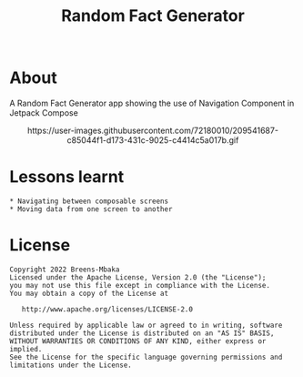 <h1 align="center">Random Fact Generator</h1> </br>

# About
A Random Fact Generator app showing the use of Navigation Component in Jetpack Compose

<p align="center">
https://user-images.githubusercontent.com/72180010/209541687-c85044f1-d173-431c-9025-c4414c5a017b.gif
</p>

# Lessons learnt
```
* Navigating between composable screens
* Moving data from one screen to another
```

# License
```
Copyright 2022 Breens-Mbaka
Licensed under the Apache License, Version 2.0 (the "License");
you may not use this file except in compliance with the License.
You may obtain a copy of the License at

   http://www.apache.org/licenses/LICENSE-2.0

Unless required by applicable law or agreed to in writing, software
distributed under the License is distributed on an "AS IS" BASIS,
WITHOUT WARRANTIES OR CONDITIONS OF ANY KIND, either express or implied.
See the License for the specific language governing permissions and
limitations under the License.
```